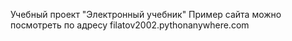 Учебный проект "Электронный учебник"
Пример сайта можно посмотреть по адресу filatov2002.pythonanywhere.com 
